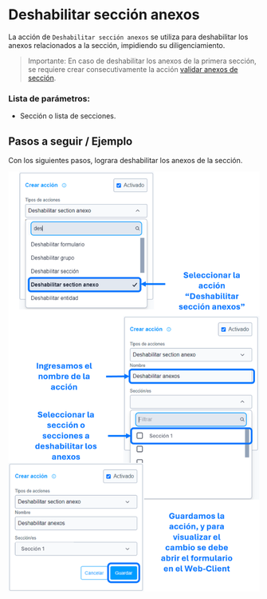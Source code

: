 # Deshabilitar sección anexos

La acción de ``Deshabilitar sección anexos`` se utiliza para deshabilitar los anexos relacionados a la sección, impidiendo su diligenciamiento.

>Importante: En caso de deshabilitar los anexos de la primera sección, se requiere crear consecutivamente la acción [validar anexos de sección]().

### Lista de parámetros:
- Sección o lista de secciones.

## Pasos a seguir / Ejemplo
Con los siguientes pasos, lograra deshabilitar los anexos de la sección.

![Imagen](./img/disable-section-anexxe.png)
